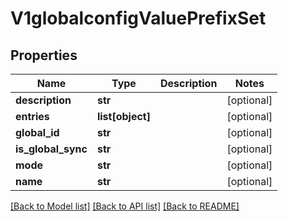 # V1globalconfigValuePrefixSet

## Properties
Name | Type | Description | Notes
------------ | ------------- | ------------- | -------------
**description** | **str** |  | [optional] 
**entries** | **list[object]** |  | [optional] 
**global_id** | **str** |  | [optional] 
**is_global_sync** | **str** |  | [optional] 
**mode** | **str** |  | [optional] 
**name** | **str** |  | [optional] 

[[Back to Model list]](../README.md#documentation-for-models) [[Back to API list]](../README.md#documentation-for-api-endpoints) [[Back to README]](../README.md)

